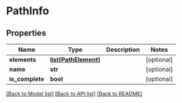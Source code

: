 # PathInfo

## Properties
Name | Type | Description | Notes
------------ | ------------- | ------------- | -------------
**elements** | [**list[PathElement]**](PathElement.md) |  | [optional] 
**name** | **str** |  | [optional] 
**is_complete** | **bool** |  | [optional] 

[[Back to Model list]](../README.md#documentation-for-models) [[Back to API list]](../README.md#documentation-for-api-endpoints) [[Back to README]](../README.md)



